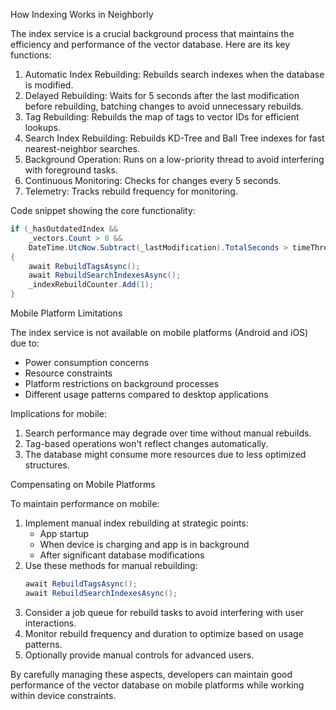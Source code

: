 How Indexing Works in Neighborly

The index service is a crucial background process that maintains the efficiency and performance of the vector database. Here are its key functions:

1. Automatic Index Rebuilding: Rebuilds search indexes when the database is modified.
2. Delayed Rebuilding: Waits for 5 seconds after the last modification before rebuilding, batching changes to avoid unnecessary rebuilds.
3. Tag Rebuilding: Rebuilds the map of tags to vector IDs for efficient lookups.
4. Search Index Rebuilding: Rebuilds KD-Tree and Ball Tree indexes for fast nearest-neighbor searches.
5. Background Operation: Runs on a low-priority thread to avoid interfering with foreground tasks.
6. Continuous Monitoring: Checks for changes every 5 seconds.
7. Telemetry: Tracks rebuild frequency for monitoring.

Code snippet showing the core functionality:
```csharp
if (_hasOutdatedIndex &&
    _vectors.Count > 0 &&
    DateTime.UtcNow.Subtract(_lastModification).TotalSeconds > timeThresholdSeconds)
{
    await RebuildTagsAsync();
    await RebuildSearchIndexesAsync();
    _indexRebuildCounter.Add(1);
}
```

Mobile Platform Limitations

The index service is not available on mobile platforms (Android and iOS) due to:
- Power consumption concerns
- Resource constraints
- Platform restrictions on background processes
- Different usage patterns compared to desktop applications

Implications for mobile:
1. Search performance may degrade over time without manual rebuilds.
2. Tag-based operations won't reflect changes automatically.
3. The database might consume more resources due to less optimized structures.

Compensating on Mobile Platforms

To maintain performance on mobile:
1. Implement manual index rebuilding at strategic points:
   - App startup
   - When device is charging and app is in background
   - After significant database modifications
2. Use these methods for manual rebuilding:
   ```csharp
   await RebuildTagsAsync();
   await RebuildSearchIndexesAsync();
   ```
3. Consider a job queue for rebuild tasks to avoid interfering with user interactions.
4. Monitor rebuild frequency and duration to optimize based on usage patterns.
5. Optionally provide manual controls for advanced users.

By carefully managing these aspects, developers can maintain good performance of the vector database on mobile platforms while working within device constraints.
